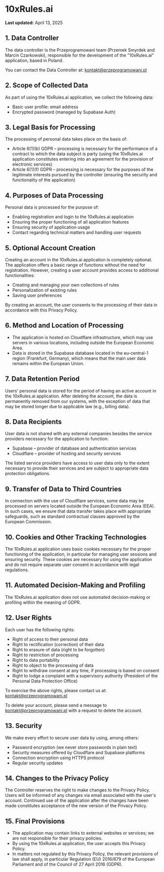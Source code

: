 # 10xRules.ai

**Last updated:** April 13, 2025

## 1. Data Controller

The data controller is the Przeprogramowani team (Przemek Smyrdek and Marcin Czarkowski), responsible for the development of the "10xRules.ai" application, based in Poland.

You can contact the Data Controller at: kontakt@przeprogramowani.pl

## 2. Scope of Collected Data

As part of using the 10xRules.ai application, we collect the following data:

- Basic user profile: email address
- Encrypted password (managed by Supabase Auth)

## 3. Legal Basis for Processing

The processing of personal data takes place on the basis of:

- Article 6(1)(b) GDPR – processing is necessary for the performance of a contract to which the data subject is party (using the 10xRules.ai application constitutes entering into an agreement for the provision of electronic services)
- Article 6(1)(f) GDPR – processing is necessary for the purposes of the legitimate interests pursued by the controller (ensuring the security and functionality of the application)

## 4. Purposes of Data Processing

Personal data is processed for the purpose of:

- Enabling registration and login to the 10xRules.ai application
- Ensuring the proper functioning of all application features
- Ensuring security of application usage
- Contact regarding technical matters and handling user requests

## 5. Optional Account Creation

Creating an account in the 10xRules.ai application is completely optional. The application offers a basic range of functions without the need for registration. However, creating a user account provides access to additional functionalities:

- Creating and managing your own collections of rules
- Personalization of existing rules
- Saving user preferences

By creating an account, the user consents to the processing of their data in accordance with this Privacy Policy.

## 6. Method and Location of Processing

- The application is hosted on Cloudflare infrastructure, which may use servers in various locations, including outside the European Economic Area.
- Data is stored in the Supabase database located in the eu-central-1 region (Frankfurt, Germany), which means that the main user data remains within the European Union.

## 7. Data Retention Period

Users' personal data is stored for the period of having an active account in the 10xRules.ai application. After deleting the account, the data is permanently removed from our systems, with the exception of data that may be stored longer due to applicable law (e.g., billing data).

## 8. Data Recipients

User data is not shared with any external companies besides the service providers necessary for the application to function:

- Supabase – provider of database and authentication services
- Cloudflare – provider of hosting and security services

The listed service providers have access to user data only to the extent necessary to provide their services and are subject to appropriate data protection obligations.

## 9. Transfer of Data to Third Countries

In connection with the use of Cloudflare services, some data may be processed on servers located outside the European Economic Area (EEA). In such cases, we ensure that data transfer takes place with appropriate safeguards, such as standard contractual clauses approved by the European Commission.

## 10. Cookies and Other Tracking Technologies

The 10xRules.ai application uses basic cookies necessary for the proper functioning of the application, in particular for managing user sessions and ensuring security. These cookies are necessary for using the application and do not require separate user consent in accordance with legal regulations.

## 11. Automated Decision-Making and Profiling

The 10xRules.ai application does not use automated decision-making or profiling within the meaning of GDPR.

## 12. User Rights

Each user has the following rights:

- Right of access to their personal data
- Right to rectification (correction) of their data
- Right to erasure of data (right to be forgotten)
- Right to restriction of processing
- Right to data portability
- Right to object to the processing of data
- Right to withdraw consent at any time, if processing is based on consent
- Right to lodge a complaint with a supervisory authority (President of the Personal Data Protection Office)

To exercise the above rights, please contact us at: kontakt@przeprogramowani.pl

To delete your account, please send a message to kontakt@przeprogramowani.pl with a request to delete the account.

## 13. Security

We make every effort to secure user data by using, among others:

- Password encryption (we never store passwords in plain text)
- Security measures offered by Cloudflare and Supabase platforms
- Connection encryption using HTTPS protocol
- Regular security updates

## 14. Changes to the Privacy Policy

The Controller reserves the right to make changes to the Privacy Policy. Users will be informed of any changes via email associated with the user's account. Continued use of the application after the changes have been made constitutes acceptance of the new version of the Privacy Policy.

## 15. Final Provisions

- The application may contain links to external websites or services; we are not responsible for their privacy policies.
- By using the 10xRules.ai application, the user accepts this Privacy Policy.
- In matters not regulated by this Privacy Policy, the relevant provisions of law shall apply, in particular Regulation (EU) 2016/679 of the European Parliament and of the Council of 27 April 2016 (GDPR).
